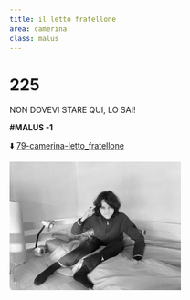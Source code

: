 ```yaml
---
title: il letto fratellone
area: camerina
class: malus
---
```

# 225
NON DOVEVI STARE QUI, LO SAI!

**#MALUS -1**

⬇️ [79-camerina-letto_fratellone](79-camerina-letto_fratellone.md)

![foto_149](../_assets/preview/foto_149.jpg)